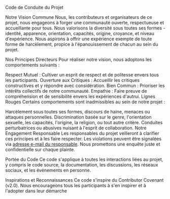Code de Conduite du Projet

Notre Vision Commune
Nous, les contributeurs et organisateurs de ce projet, nous engageons à forger une communauté ouverte, respectueuse et accueillante pour tous. Nous valorisons la diversité sous toutes ses formes - identité, apparence, orientation, capacités, origine, croyance, et niveau d'expérience. Nous aspirons à offrir une expérience exempte de toute forme de harcèlement, propice à l'épanouissement de chacun au sein du projet.

Nos Principes Directeurs
Pour réaliser notre vision, nous adoptons les comportements suivants :

Respect Mutuel : Cultiver un esprit de respect et de politesse envers tous les participants.
Ouverture aux Critiques : Accueillir les critiques constructives et y répondre avec considération.
Bien Commun : Prioriser les intérêts collectifs de notre communauté.
Empathie : Faire preuve de compréhension et de sensibilité envers les expériences d'autrui.
Lignes Rouges
Certains comportements sont inadmissibles au sein de notre projet :

Harcèlement sous toutes ses formes, discours de haine, menaces ou attaques personnelles.
Discrimination basée sur le genre, l'orientation sexuelle, les capacités, l'origine, la religion, ou tout autre critère.
Conduites perturbatrices ou abusives nuisant à l'esprit de collaboration.
Notre Engagement Responsable
Les responsables du projet veilleront à clarifier ces principes et à les faire respecter. Les violations peuvent être signalées via [adresse e-mail du responsable](psaminathan@myges.fr). Nous promettons une enquête juste et confidentielle sur chaque plainte.

Portée du Code
Ce code s'applique à toutes les interactions liées au projet, y compris le code source, la documentation, les discussions, les réseaux sociaux, et les événements en personne.

Inspirations et Reconnaissances
Ce code s'inspire du Contributor Covenant (v2.0). Nous encourageons tous les participants à s'en inspirer et à l'adopter dans leur démarche
